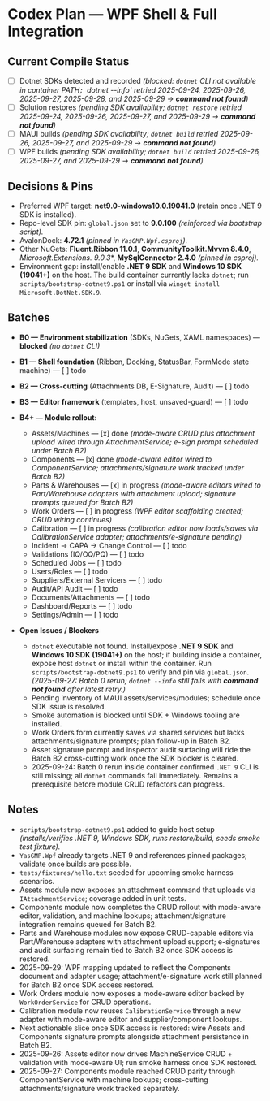 # Codex Plan — WPF Shell & Full Integration

## Current Compile Status
- [ ] Dotnet SDKs detected and recorded *(blocked: `dotnet` CLI not available in container PATH`; `dotnet --info` retried 2025-09-24, 2025-09-26, 2025-09-27, 2025-09-28, and 2025-09-29 → **command not found**)*
- [ ] Solution restores *(pending SDK availability; `dotnet restore` retried 2025-09-24, 2025-09-26, 2025-09-27, and 2025-09-29 → **command not found**)*
- [ ] MAUI builds *(pending SDK availability; `dotnet build` retried 2025-09-26, 2025-09-27, and 2025-09-29 → **command not found**)*
- [ ] WPF builds *(pending SDK availability; `dotnet build` retried 2025-09-26, 2025-09-27, and 2025-09-29 → **command not found**)*

## Decisions & Pins
- Preferred WPF target: **net9.0-windows10.0.19041.0** (retain once .NET 9 SDK is installed).
- Repo-level SDK pin: `global.json` set to **9.0.100** *(reinforced via bootstrap script).* 
- AvalonDock: **4.72.1** *(pinned in `YasGMP.Wpf.csproj`).*
- Other NuGets: **Fluent.Ribbon 11.0.1**, **CommunityToolkit.Mvvm 8.4.0**, **Microsoft.Extensions.* 9.0.3**, **MySqlConnector 2.4.0** *(pinned in csproj).* 
- Environment gap: install/enable **.NET 9 SDK** and **Windows 10 SDK (19041+)** on the host. The build container currently lacks `dotnet`; run `scripts/bootstrap-dotnet9.ps1` or install via `winget install Microsoft.DotNet.SDK.9`.

## Batches
- **B0 — Environment stabilization** (SDKs, NuGets, XAML namespaces) — **blocked** *(no `dotnet` CLI)*
- **B1 — Shell foundation** (Ribbon, Docking, StatusBar, FormMode state machine) — [ ] todo
- **B2 — Cross-cutting** (Attachments DB, E-Signature, Audit) — [ ] todo
- **B3 — Editor framework** (templates, host, unsaved-guard) — [ ] todo
- **B4+ — Module rollout:**
  - Assets/Machines — [x] done *(mode-aware CRUD plus attachment upload wired through AttachmentService; e-sign prompt scheduled under Batch B2)*
  - Components — [x] done *(mode-aware editor wired to ComponentService; attachments/signature work tracked under Batch B2)*
  - Parts & Warehouses — [x] in progress *(mode-aware editors wired to Part/Warehouse adapters with attachment upload; signature prompts queued for Batch B2)*
  - Work Orders — [ ] in progress *(WPF editor scaffolding created; CRUD wiring continues)*
  - Calibration — [ ] in progress *(calibration editor now loads/saves via CalibrationService adapter; attachments/e-signature pending)*
  - Incident → CAPA → Change Control — [ ] todo
  - Validations (IQ/OQ/PQ) — [ ] todo
  - Scheduled Jobs — [ ] todo
  - Users/Roles — [ ] todo
  - Suppliers/External Servicers — [ ] todo
  - Audit/API Audit — [ ] todo
  - Documents/Attachments — [ ] todo
  - Dashboard/Reports — [ ] todo
  - Settings/Admin — [ ] todo

- **Open Issues / Blockers**
  - `dotnet` executable not found. Install/expose **.NET 9 SDK** and **Windows 10 SDK (19041+)** on the host; if building inside a container, expose host `dotnet` or install within the container. Run `scripts/bootstrap-dotnet9.ps1` to verify and pin via `global.json`. *(2025-09-27: Batch 0 rerun; `dotnet --info` still fails with **command not found** after latest retry.)*
  - Pending inventory of MAUI assets/services/modules; schedule once SDK issue is resolved.
  - Smoke automation is blocked until SDK + Windows tooling are installed.
  - Work Orders form currently saves via shared services but lacks attachments/signature prompts; plan follow-up in Batch B2.
  - Asset signature prompt and inspector audit surfacing will ride the Batch B2 cross-cutting work once the SDK blocker is cleared.
  - 2025-09-24: Batch 0 rerun inside container confirmed `.NET 9` CLI is still missing; all `dotnet` commands fail immediately. Remains a prerequisite before module CRUD refactors can progress.

## Notes
- `scripts/bootstrap-dotnet9.ps1` added to guide host setup *(installs/verifies .NET 9, Windows SDK, runs restore/build, seeds smoke test fixture).* 
- `YasGMP.Wpf` already targets .NET 9 and references pinned packages; validate once builds are possible.
- `tests/fixtures/hello.txt` seeded for upcoming smoke harness scenarios.
- Assets module now exposes an attachment command that uploads via `IAttachmentService`; coverage added in unit tests.
- Components module now completes the CRUD rollout with mode-aware editor, validation, and machine lookups; attachment/signature integration remains queued for Batch B2.
- Parts and Warehouse modules now expose CRUD-capable editors via Part/Warehouse adapters with attachment upload support; e-signatures and audit surfacing remain tied to Batch B2 once SDK access is restored.
- 2025-09-29: WPF mapping updated to reflect the Components document and adapter usage; attachment/e-signature work still planned for Batch B2 once SDK access restored.
- Work Orders module now exposes a mode-aware editor backed by `WorkOrderService` for CRUD operations.
- Calibration module now reuses `CalibrationService` through a new adapter with mode-aware editor and supplier/component lookups.
- Next actionable slice once SDK access is restored: wire Assets and Components signature prompts alongside attachment persistence in Batch B2.
- 2025-09-26: Assets editor now drives MachineService CRUD + validation with mode-aware UI; run smoke harness once SDK restored.
- 2025-09-27: Components module reached CRUD parity through ComponentService with machine lookups; cross-cutting attachments/signature work tracked separately.
